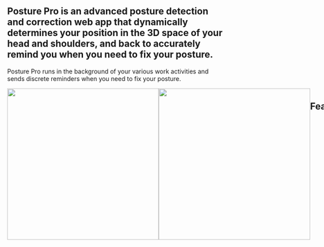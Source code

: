 ## Posture Pro is an advanced posture detection and correction web app that dynamically determines your position in the 3D space of your head and shoulders, and back to accurately remind you when you need to fix your posture.
Posture Pro runs in the background of your various work activities and sends discrete reminders when you need to fix your posture. 

<div style="display:flex;">

<img  width="350"  src="https://storage.googleapis.com/posture-pro-images/good_posture.png" border="0">
<img  width="350"  src="https://storage.googleapis.com/posture-pro-images/bad_posture.png" border="0">

## Features
- Personalized start position of ideal posture
- Sensitivity adjustment
- Background desktop notifications
- Customizable time selection

Created by Joseph Shepin
